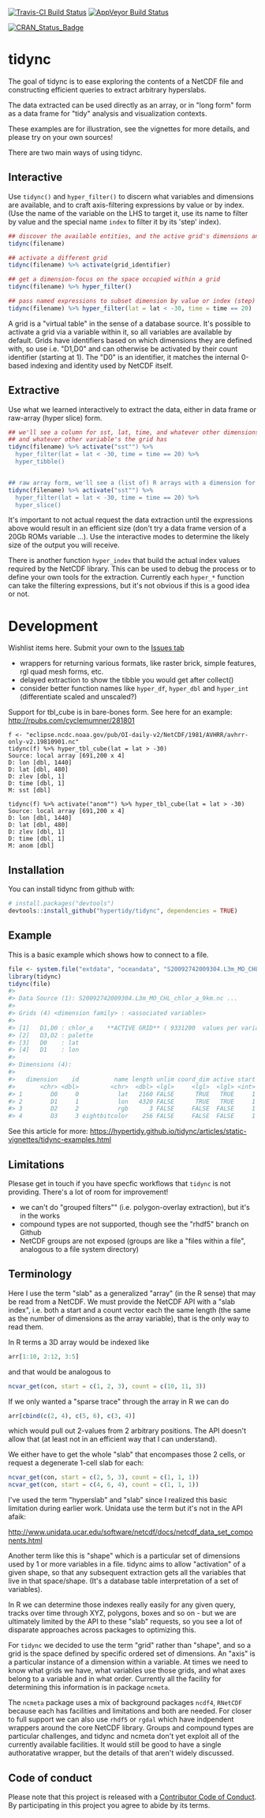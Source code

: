 
<!-- README.md is generated from README.Rmd. Please edit that file -->
[![Travis-CI Build Status](https://travis-ci.org/hypertidy/tidync.svg?branch=master)](https://travis-ci.org/hypertidy/tidync) [![AppVeyor Build Status](https://ci.appveyor.com/api/projects/status/github/hypertidy/tidync?branch=master&svg=true)](https://ci.appveyor.com/project/hypertidy/tidync)

[![CRAN\_Status\_Badge](http://www.r-pkg.org/badges/version/tidync)](https://cran.r-project.org/package=tidync)

tidync
======

The goal of tidync is to ease exploring the contents of a NetCDF file and constructing efficient queries to extract arbitrary hyperslabs.

The data extracted can be used directly as an array, or in "long form" form as a data frame for "tidy" analysis and visualization contexts.

These examples are for illustration, see the vignettes for more details, and please try on your own sources!

There are two main ways of using tidync.

Interactive
-----------

Use `tidync()` and `hyper_filter()` to discern what variables and dimensions are available, and to craft axis-filtering expressions by value or by index. (Use the name of the variable on the LHS to target it, use its name to filter by value and the special name `index` to filter it by its 'step' index).

``` r
## discover the available entities, and the active grid's dimensions and variables
tidync(filename)

## activate a different grid
tidync(filename) %>% activate(grid_identifier)

## get a dimension-focus on the space occupied within a grid
tidync(filename) %>% hyper_filter()

## pass named expressions to subset dimension by value or index (step)
tidync(filename) %>% hyper_filter(lat = lat < -30, time = time == 20)
```

A grid is a "virtual table" in the sense of a database source. It's possible to activate a grid via a variable within it, so all variables are available by default. Grids have identifiers based on which dimensions they are defined with, so use i.e. "D1,D0" and can otherwise be activated by their count identifier (starting at 1). The "D0" is an identifier, it matches the internal 0-based indexing and identity used by NetCDF itself.

Extractive
----------

Use what we learned interactively to extract the data, either in data frame or raw-array (hyper slice) form.

``` r
## we'll see a column for sst, lat, time, and whatever other dimensions sst has
## and whatever other variable's the grid has
tidync(filename) %>% activate("sst"") %>% 
  hyper_filter(lat = lat < -30, time = time == 20) %>% 
  hyper_tibble()


## raw array form, we'll see a (list of) R arrays with a dimension for each seen by tidync(filename) %>% activate("sst"")
tidync(filename) %>% activate("sst"") %>% 
  hyper_filter(lat = lat < -30, time = time == 20) %>% 
  hyper_slice()
```

It's important to not actual request the data extraction until the expressions above would result in an efficient size (don't try a data frame version of a 20Gb ROMs variable ...). Use the interactive modes to determine the likely size of the output you will receive.

There is another function `hyper_index` that build the actual index values required by the NetCDF library. This can be used to debug the process or to define your own tools for the extraction. Currently each `hyper_*` function can take the filtering expressions, but it's not obvious if this is a good idea or not.

Development
===========

Wishlist items here. Submit your own to the [Issues tab](https://github.com/hypertidy/tidync)

-   wrappers for returning various formats, like raster brick, simple features, rgl quad mesh forms, etc.
-   delayed extraction to show the tibble you would get after collect()
-   consider better function names like `hyper_df`, `hyper_dbl` and `hyper_int` (differentiate scaled and unscaled?)

Support for tbl\_cube is in bare-bones form. See here for an example: <http://rpubs.com/cyclemumner/281801>

    f <- "eclipse.ncdc.noaa.gov/pub/OI-daily-v2/NetCDF/1981/AVHRR/avhrr-only-v2.19810901.nc"
    tidync(f) %>% hyper_tbl_cube(lat = lat > -30)
    Source: local array [691,200 x 4]
    D: lon [dbl, 1440]
    D: lat [dbl, 480]
    D: zlev [dbl, 1]
    D: time [dbl, 1]
    M: sst [dbl]

    tidync(f) %>% activate("anom"") %>% hyper_tbl_cube(lat = lat > -30)
    Source: local array [691,200 x 4]
    D: lon [dbl, 1440]
    D: lat [dbl, 480]
    D: zlev [dbl, 1]
    D: time [dbl, 1]
    M: anom [dbl]

Installation
------------

You can install tidync from github with:

``` r
# install.packages("devtools")
devtools::install_github("hypertidy/tidync", dependencies = TRUE)
```

Example
-------

This is a basic example which shows how to connect to a file.

``` r
file <- system.file("extdata", "oceandata", "S20092742009304.L3m_MO_CHL_chlor_a_9km.nc", package = "tidync")
library(tidync)
tidync(file) 
#> 
#> Data Source (1): S20092742009304.L3m_MO_CHL_chlor_a_9km.nc ...
#> 
#> Grids (4) <dimension family> : <associated variables> 
#> 
#> [1]   D1,D0 : chlor_a    **ACTIVE GRID** ( 9331200  values per variable)
#> [2]   D3,D2 : palette
#> [3]   D0    : lat
#> [4]   D1    : lon
#> 
#> Dimensions (4): 
#>   
#>   dimension    id          name length unlim coord_dim active start count 
#>       <chr> <dbl>         <chr>  <dbl> <lgl>     <lgl>  <lgl> <int> <int> 
#> 1        D0     0           lat   2160 FALSE      TRUE   TRUE     1  2160 
#> 2        D1     1           lon   4320 FALSE      TRUE   TRUE     1  4320 
#> 3        D2     2           rgb      3 FALSE     FALSE  FALSE     1     3 
#> 4        D3     3 eightbitcolor    256 FALSE     FALSE  FALSE     1   256
```

See this article for more: <https://hypertidy.github.io/tidync/articles/static-vignettes/tidync-examples.html>

Limitations
-----------

Plesase get in touch if you have specfic workflows that `tidync` is not providing. There's a lot of room for improvement!

-   we can't do "grouped filters"" (i.e. polygon-overlay extraction), but it's in the works
-   compound types are not supported, though see the "rhdf5" branch on Github
-   NetCDF groups are not exposed (groups are like a "files within a file", analogous to a file system directory)

Terminology
-----------

Here I use the term "slab" as a generalized "array" (in the R sense) that may be read from a NetCDF. We must provide the NetCDF API with a "slab index", i.e. both a start and a count vector each the same length (the same as the number of dimensions as the array variable), that is the only way to read them.

In R terms a 3D array would be indexed like

``` r
arr[1:10, 2:12, 3:5]
```

and that would be analogous to

``` r
ncvar_get(con, start = c(1, 2, 3), count = c(10, 11, 3))
```

If we only wanted a "sparse trace" through the array in R we can do

``` r
arr[cbind(c(2, 4), c(5, 6), c(3, 4)]
```

which would pull out 2-values from 2 arbitrary positions. The API doesn't allow that (at least not in an efficient way that I can understand).

We either have to get the whole "slab" that encompases those 2 cells, or request a degenerate 1-cell slab for each:

``` r
ncvar_get(con, start = c(2, 5, 3), count = c(1, 1, 1))
ncvar_get(con, start = c(4, 6, 4), count = c(1, 1, 1))
```

I've used the term "hyperslab" and "slab" since I realized this basic limitation during earlier work. Unidata use the term but it's not in the API afaik:

<http://www.unidata.ucar.edu/software/netcdf/docs/netcdf_data_set_components.html>

Another term like this is "shape" which is a particular set of dimensions used by 1 or more variables in a file. tidync aims to allow "activation" of a given shape, so that any subsequent extraction gets all the variables that live in that space/shape. (It's a database table interpretation of a set of variables).

In R we can determine those indexes really easily for any given query, tracks over time through XYZ, polygons, boxes and so on - but we are ultimately limited by the API to these "slab" requests, so you see a lot of disparate approaches across packages to optimizing this.

For `tidync` we decided to use the term "grid" rather than "shape", and so a grid is the space defined by specific ordered set of dimensions. An "axis" is a particular instance of a dimension within a variable. At times we need to know what grids we have, what variables use those grids, and what axes belong to a variable and in what order. Currently all the facility for determining this information is in package `ncmeta`.

The `ncmeta` package uses a mix of background packages `ncdf4`, `RNetCDF` because each has facilities and limitations and both are needed. For closer to full support we can also use `rhdf5` or `rgdal` which have indpendent wrappers around the core NetCDF library. Groups and compound types are particular challenges, and tidync and ncmeta don't yet exploit all of the currently available facilities. It would still be good to have a single authoratative wrapper, but the details of that aren't widely discussed.

Code of conduct
---------------

Please note that this project is released with a [Contributor Code of Conduct](CONDUCT.md). By participating in this project you agree to abide by its terms.
